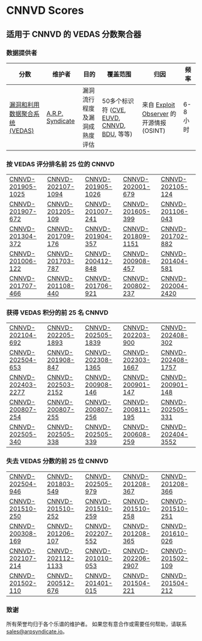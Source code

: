 
# CNNVD Scores
## 适用于 CNNVD 的 VEDAS 分数聚合器

### 数据提供者
| 分数 | 维护者 | 目的 | 覆盖范围 | 归因 | 频率 |
| ----- | ---------- | ------- | -------- | ----------- | --------- |
| [漏洞和利用数据聚合系统 (VEDAS)](https://vedas.arpsyndicate.io) | [A.R.P. Syndicate](https://www.arpsyndicate.io) | 漏洞流行程度及漏洞成熟度评估 | 50多个标识符 ([CVE](https://github.com/ARPSyndicate/cve-scores), [EUVD](https://github.com/ARPSyndicate/euvd-scores), [CNNVD](https://github.com/ARPSyndicate/cnnvd-scores), [BDU](https://github.com/ARPSyndicate/bdu-scores), 等等) | 来自 [Exploit Observer](https://www.exploit.observer) 的开源情报 (OSINT) | 6-8小时 |



<h3>按 VEDAS 评分排名前 25 位的 CNNVD</h3>

<table>
  <tr>
    <td><a href='https://vedas.arpsyndicate.io/?vuln=CNNVD-201905-1025'>CNNVD-201905-1025</a></td>
    <td><a href='https://vedas.arpsyndicate.io/?vuln=CNNVD-202107-1094'>CNNVD-202107-1094</a></td>
    <td><a href='https://vedas.arpsyndicate.io/?vuln=CNNVD-201905-1026'>CNNVD-201905-1026</a></td>
    <td><a href='https://vedas.arpsyndicate.io/?vuln=CNNVD-202001-679'>CNNVD-202001-679</a></td>
    <td><a href='https://vedas.arpsyndicate.io/?vuln=CNNVD-202105-124'>CNNVD-202105-124</a></td>
  </tr>
  <tr>
    <td><a href='https://vedas.arpsyndicate.io/?vuln=CNNVD-201907-672'>CNNVD-201907-672</a></td>
    <td><a href='https://vedas.arpsyndicate.io/?vuln=CNNVD-201205-109'>CNNVD-201205-109</a></td>
    <td><a href='https://vedas.arpsyndicate.io/?vuln=CNNVD-201007-241'>CNNVD-201007-241</a></td>
    <td><a href='https://vedas.arpsyndicate.io/?vuln=CNNVD-201605-399'>CNNVD-201605-399</a></td>
    <td><a href='https://vedas.arpsyndicate.io/?vuln=CNNVD-201106-043'>CNNVD-201106-043</a></td>
  </tr>
  <tr>
    <td><a href='https://vedas.arpsyndicate.io/?vuln=CNNVD-201304-372'>CNNVD-201304-372</a></td>
    <td><a href='https://vedas.arpsyndicate.io/?vuln=CNNVD-201709-176'>CNNVD-201709-176</a></td>
    <td><a href='https://vedas.arpsyndicate.io/?vuln=CNNVD-201904-357'>CNNVD-201904-357</a></td>
    <td><a href='https://vedas.arpsyndicate.io/?vuln=CNNVD-201809-1151'>CNNVD-201809-1151</a></td>
    <td><a href='https://vedas.arpsyndicate.io/?vuln=CNNVD-201702-882'>CNNVD-201702-882</a></td>
  </tr>
  <tr>
    <td><a href='https://vedas.arpsyndicate.io/?vuln=CNNVD-201006-122'>CNNVD-201006-122</a></td>
    <td><a href='https://vedas.arpsyndicate.io/?vuln=CNNVD-201703-787'>CNNVD-201703-787</a></td>
    <td><a href='https://vedas.arpsyndicate.io/?vuln=CNNVD-200412-848'>CNNVD-200412-848</a></td>
    <td><a href='https://vedas.arpsyndicate.io/?vuln=CNNVD-200908-457'>CNNVD-200908-457</a></td>
    <td><a href='https://vedas.arpsyndicate.io/?vuln=CNNVD-201404-581'>CNNVD-201404-581</a></td>
  </tr>
  <tr>
    <td><a href='https://vedas.arpsyndicate.io/?vuln=CNNVD-201707-466'>CNNVD-201707-466</a></td>
    <td><a href='https://vedas.arpsyndicate.io/?vuln=CNNVD-201108-440'>CNNVD-201108-440</a></td>
    <td><a href='https://vedas.arpsyndicate.io/?vuln=CNNVD-201706-921'>CNNVD-201706-921</a></td>
    <td><a href='https://vedas.arpsyndicate.io/?vuln=CNNVD-200802-237'>CNNVD-200802-237</a></td>
    <td><a href='https://vedas.arpsyndicate.io/?vuln=CNNVD-202004-2420'>CNNVD-202004-2420</a></td>
  </tr>
</table>


<h3>获得 VEDAS 积分的前 25 名 CNNVD</h3>

<table>
  <tr>
    <td><a href='https://vedas.arpsyndicate.io/?vuln=CNNVD-202104-692'>CNNVD-202104-692</a></td>
    <td><a href='https://vedas.arpsyndicate.io/?vuln=CNNVD-202205-1893'>CNNVD-202205-1893</a></td>
    <td><a href='https://vedas.arpsyndicate.io/?vuln=CNNVD-202505-1839'>CNNVD-202505-1839</a></td>
    <td><a href='https://vedas.arpsyndicate.io/?vuln=CNNVD-202203-900'>CNNVD-202203-900</a></td>
    <td><a href='https://vedas.arpsyndicate.io/?vuln=CNNVD-202408-302'>CNNVD-202408-302</a></td>
  </tr>
  <tr>
    <td><a href='https://vedas.arpsyndicate.io/?vuln=CNNVD-202504-653'>CNNVD-202504-653</a></td>
    <td><a href='https://vedas.arpsyndicate.io/?vuln=CNNVD-201908-847'>CNNVD-201908-847</a></td>
    <td><a href='https://vedas.arpsyndicate.io/?vuln=CNNVD-202308-1365'>CNNVD-202308-1365</a></td>
    <td><a href='https://vedas.arpsyndicate.io/?vuln=CNNVD-202303-1667'>CNNVD-202303-1667</a></td>
    <td><a href='https://vedas.arpsyndicate.io/?vuln=CNNVD-202408-1757'>CNNVD-202408-1757</a></td>
  </tr>
  <tr>
    <td><a href='https://vedas.arpsyndicate.io/?vuln=CNNVD-202403-2277'>CNNVD-202403-2277</a></td>
    <td><a href='https://vedas.arpsyndicate.io/?vuln=CNNVD-202503-2152'>CNNVD-202503-2152</a></td>
    <td><a href='https://vedas.arpsyndicate.io/?vuln=CNNVD-200908-146'>CNNVD-200908-146</a></td>
    <td><a href='https://vedas.arpsyndicate.io/?vuln=CNNVD-200901-147'>CNNVD-200901-147</a></td>
    <td><a href='https://vedas.arpsyndicate.io/?vuln=CNNVD-200901-148'>CNNVD-200901-148</a></td>
  </tr>
  <tr>
    <td><a href='https://vedas.arpsyndicate.io/?vuln=CNNVD-200807-254'>CNNVD-200807-254</a></td>
    <td><a href='https://vedas.arpsyndicate.io/?vuln=CNNVD-200807-255'>CNNVD-200807-255</a></td>
    <td><a href='https://vedas.arpsyndicate.io/?vuln=CNNVD-200807-256'>CNNVD-200807-256</a></td>
    <td><a href='https://vedas.arpsyndicate.io/?vuln=CNNVD-200811-195'>CNNVD-200811-195</a></td>
    <td><a href='https://vedas.arpsyndicate.io/?vuln=CNNVD-202505-331'>CNNVD-202505-331</a></td>
  </tr>
  <tr>
    <td><a href='https://vedas.arpsyndicate.io/?vuln=CNNVD-202505-340'>CNNVD-202505-340</a></td>
    <td><a href='https://vedas.arpsyndicate.io/?vuln=CNNVD-202505-338'>CNNVD-202505-338</a></td>
    <td><a href='https://vedas.arpsyndicate.io/?vuln=CNNVD-202505-339'>CNNVD-202505-339</a></td>
    <td><a href='https://vedas.arpsyndicate.io/?vuln=CNNVD-200608-259'>CNNVD-200608-259</a></td>
    <td><a href='https://vedas.arpsyndicate.io/?vuln=CNNVD-202404-3552'>CNNVD-202404-3552</a></td>
  </tr>
</table>


<h3>失去 VEDAS 分数的前 25 位 CNNVD</h3>

<table>
  <tr>
    <td><a href='https://vedas.arpsyndicate.io/?vuln=CNNVD-202504-946'>CNNVD-202504-946</a></td>
    <td><a href='https://vedas.arpsyndicate.io/?vuln=CNNVD-201803-549'>CNNVD-201803-549</a></td>
    <td><a href='https://vedas.arpsyndicate.io/?vuln=CNNVD-202505-979'>CNNVD-202505-979</a></td>
    <td><a href='https://vedas.arpsyndicate.io/?vuln=CNNVD-201208-367'>CNNVD-201208-367</a></td>
    <td><a href='https://vedas.arpsyndicate.io/?vuln=CNNVD-201208-366'>CNNVD-201208-366</a></td>
  </tr>
  <tr>
    <td><a href='https://vedas.arpsyndicate.io/?vuln=CNNVD-201510-250'>CNNVD-201510-250</a></td>
    <td><a href='https://vedas.arpsyndicate.io/?vuln=CNNVD-201510-252'>CNNVD-201510-252</a></td>
    <td><a href='https://vedas.arpsyndicate.io/?vuln=CNNVD-201510-259'>CNNVD-201510-259</a></td>
    <td><a href='https://vedas.arpsyndicate.io/?vuln=CNNVD-201510-258'>CNNVD-201510-258</a></td>
    <td><a href='https://vedas.arpsyndicate.io/?vuln=CNNVD-201510-251'>CNNVD-201510-251</a></td>
  </tr>
  <tr>
    <td><a href='https://vedas.arpsyndicate.io/?vuln=CNNVD-200308-169'>CNNVD-200308-169</a></td>
    <td><a href='https://vedas.arpsyndicate.io/?vuln=CNNVD-201206-107'>CNNVD-201206-107</a></td>
    <td><a href='https://vedas.arpsyndicate.io/?vuln=CNNVD-202207-552'>CNNVD-202207-552</a></td>
    <td><a href='https://vedas.arpsyndicate.io/?vuln=CNNVD-201208-365'>CNNVD-201208-365</a></td>
    <td><a href='https://vedas.arpsyndicate.io/?vuln=CNNVD-201610-026'>CNNVD-201610-026</a></td>
  </tr>
  <tr>
    <td><a href='https://vedas.arpsyndicate.io/?vuln=CNNVD-202107-214'>CNNVD-202107-214</a></td>
    <td><a href='https://vedas.arpsyndicate.io/?vuln=CNNVD-202112-1133'>CNNVD-202112-1133</a></td>
    <td><a href='https://vedas.arpsyndicate.io/?vuln=CNNVD-201010-053'>CNNVD-201010-053</a></td>
    <td><a href='https://vedas.arpsyndicate.io/?vuln=CNNVD-202206-2907'>CNNVD-202206-2907</a></td>
    <td><a href='https://vedas.arpsyndicate.io/?vuln=CNNVD-201502-109'>CNNVD-201502-109</a></td>
  </tr>
  <tr>
    <td><a href='https://vedas.arpsyndicate.io/?vuln=CNNVD-201502-110'>CNNVD-201502-110</a></td>
    <td><a href='https://vedas.arpsyndicate.io/?vuln=CNNVD-200512-676'>CNNVD-200512-676</a></td>
    <td><a href='https://vedas.arpsyndicate.io/?vuln=CNNVD-201401-015'>CNNVD-201401-015</a></td>
    <td><a href='https://vedas.arpsyndicate.io/?vuln=CNNVD-201504-221'>CNNVD-201504-221</a></td>
    <td><a href='https://vedas.arpsyndicate.io/?vuln=CNNVD-201504-212'>CNNVD-201504-212</a></td>
  </tr>
</table>


### 致谢
所有荣誉均归于各个乐谱的维护者。
如果您有意合作或需要任何帮助，请联系 [sales@arpsyndicate.io](mailto:sales@arpsyndicate.io)。

